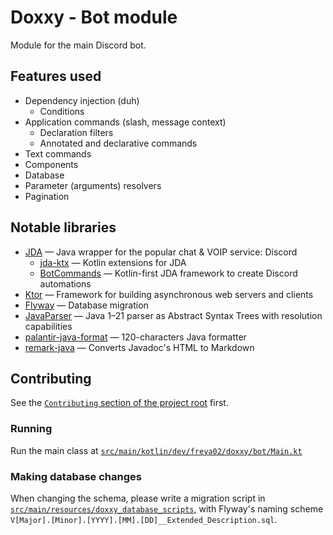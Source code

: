 # Doxxy - Bot module

Module for the main Discord bot.

## Features used
- Dependency injection (duh)
  - Conditions
- Application commands (slash, message context)
  - Declaration filters
  - Annotated and declarative commands
- Text commands
- Components
- Database
- Parameter (arguments) resolvers
- Pagination

## Notable libraries

- [JDA](https://github.com/discord-jda/JDA) — Java wrapper for the popular chat & VOIP service: Discord
  - [jda-ktx](https://github.com/MinnDevelopment/jda-ktx) — Kotlin extensions for JDA
  - [BotCommands](https://github.com/freya022/BotCommands) — Kotlin-first JDA framework to create Discord automations 
- [Ktor](https://ktor.io/) — Framework for building asynchronous web servers and clients
- [Flyway](https://github.com/flyway/flyway) — Database migration
- [JavaParser](https://github.com/javaparser/javaparser) — Java 1–21 parser as Abstract Syntax Trees with resolution capabilities
- [palantir-java-format](https://github.com/palantir/palantir-java-format) — 120-characters Java formatter
- [remark-java](https://github.com/freya022/remark-java) — Converts Javadoc's HTML to Markdown

## Contributing

See the [`Contributing` section of the project root](../README.md#contributing) first.

### Running

Run the main class at [`src/main/kotlin/dev/freya02/doxxy/bot/Main.kt`](src/main/kotlin/dev/freya02/doxxy/bot/Main.kt)

### Making database changes
When changing the schema, please write a migration script in [`src/main/resources/doxxy_database_scripts`](./src/main/resources/doxxy_database_scripts),
with Flyway's naming scheme `V[Major].[Minor].[YYYY].[MM].[DD]__Extended_Description.sql`.